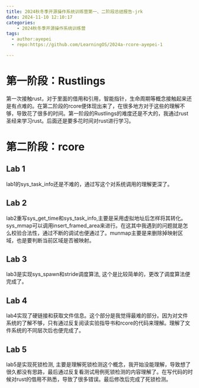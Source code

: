 ```yaml
---
title: 2024秋冬季开源操作系统训练营第一、二阶段总结报告-jrk
date: 2024-11-10 12:10:17
categories:
    - 2024秋冬季开源操作系统训练营
tags:
  - author:ayepei
  - repo:https://github.com/LearningOS/2024a-rcore-ayepei-1

---
```


# 第一阶段：Rustlings

第一次接触rust，对于里面的借用和引用，智能指针，生命周期等概念接触起来还是有点难的。在第二阶段的rcore便体现出来了，在很多地方对于这些的理解不够，导致花了很多的时间。第一阶段的Rustlings的难度还是不大的，我通过rust圣经来学习rust。后面还是要多花时间对rust进行学习。

# 第二阶段：rcore

## Lab 1

lab1的sys_task_info还是不难的，通过写这个对系统调用的理解更深了。

## Lab 2

lab2重写sys_get_time和sys_task_info,主要是采用虚拟地址后怎样将其转化。sys_mmap可以调用insert_framed_area来进行。在这其中我遇到的问题就是怎么校验合法性，通过不断的调试也便通过了。munmap主要是来删除掉映射区域，也是要判断当前区域是否被映射。

## Lab 3

lab3是实现sys_spawn和stride调度算法, 这个是比较简单的，更改了调度算法便完成了。

## Lab 4

lab4实现了硬链接和获取文件信息。这个部分是我觉得最难的部分。因为对文件系统的了解不够，只有通过反复阅读实验指导书和rcore的代码来理解。理解了文件系统的不同层次后也便完成了。

## Lab 5

lab5是实现死锁检测, 主要是理解死锁检测这个概念，我开始没能理解，导致想了很久都没有思路，最后通过反复看测试用例死锁检测的内容理解了。在写代码的时候对rust的借用不熟悉，导致了很多错误。最后修改后完成了死锁检测。